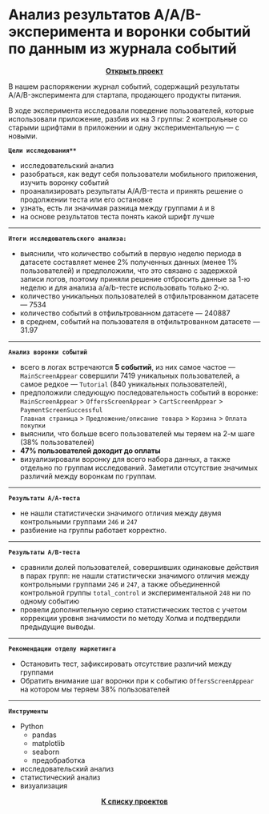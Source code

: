 # Анализ результатов A/A/B-эксперимента и воронки событий по данным из журнала событий
<p align="center"><a href="https://nbviewer.org/github/lily-pogodina/Data-Analyst-Portfolio-Ru/blob/main/A-A-B_testing_and_funnel_analysis_ru/A-A-B_testing_and_funnel_analysis_ru.ipynb"><b>Открыть проект</b></a></p>

В нашем распоряжении журнал событий, содержащий результаты A/A/B-эксперимента для стартапа, продающего продукты питания. 

В ходе эксперимента исследовали поведение пользователей, которые использовали приложение, разбив их на 3 группы: 2 контрольные со старыми шрифтами в приложении и одну экспериментальную — с новыми.

**`Цели исследования**`**

* исследовательский анализ
* разобраться, как ведут себя пользователи мобильного приложения, изучить воронку событий
* проанализировать результаты A/A/B-теста и принять решение о продолжении теста или его остановке
* узнать, есть ли значимая разница между группами `A` и `B`
* на основе результатов теста понять какой шрифт лучше

---
**`Итоги исследовательского анализа:`**

* выяснили, что количество событий в первую неделю периода в датасете составляет менее 2% полученных данных (менее 1% пользователей) и предположили, что это связано с задержкой записи логов, поэтому приняли решение отбросить данные за 1-ю неделю и для анализа a/a/b-тесте использовать только 2-ю.
* количество уникальных пользователей в отфильтрованном датасете — 7534
* количество событий в отфильтрованном датасете — 240887
* в среднем, событий на пользователя в отфильтрованном датасете — 31.97

---

**`Анализ воронки событий`**

* всего в логах встречаются **5 событий**, из них самое частое — `MainScreenAppear` совершили 7419 уникальных пользователей, а самое редкое — `Tutorial` (840 уникальных пользователей),
* предположили следующую последовательность событий в воронке:\
`MainScreenAppear` > `OffersScreenAppear` > `CartScreenAppear` > `PaymentScreenSuccessful`\
`Главная страница` > `Предложение/описание товара` > `Корзина` > `Оплата покупки`
* выяснили, что больше всего пользователей мы теряем на 2-м шаге (38% пользователей)
* **47% пользователей доходит до оплаты**
* визуализировали воронку для всего набора данных, а также отдельно по группам исследований. Заметили отсутствие значимых различий между воронкам по группам.

---

**`Результаты A/A-теста`**

* не нашли статистически значимого отличия между двумя контрольными группами `246` и `247`
* разбиение на группы работает корректно.

---

**`Результаты A/B-теста`**

* сравнили долей пользователей, совершивших одинаковые действия в парах групп: не нашли статистически значимого отличия между контрольными группами `246` и `247`, а также объединенной контрольной группы `total_control` и экспериментальной `248` ни по одному событию
* провели дополнительную серию статистических тестов с учетом коррекции уровня значимости по методу Холма и подтвердили предыдущие выводы.

---

**`Рекомендации отделу маркетинга`**

* Остановить тест, зафиксировать отсутствие различий между группами
* Обратить внимание шаг воронки при к событию `OffersScreenAppear` на котором мы теряем 38% пользователей

 ---
 
**`Инструменты`**

* Python
  * pandas
  * matplotlib 
  * seaborn
  * предобработка
* исследовательский анализ
* статистический анализ
* визуализация


<p align="center"><a href="https://github.com/lily-pogodina/Data-Analyst-Portfolio-Ru"><b>К списку проектов</b></a></p>
